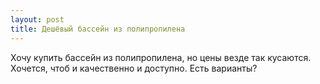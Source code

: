 ```yaml
---
layout: post 
title: Дешёвый бассейн из полипропилена 
--- 
```

Хочу купить бассейн из полипропилена, но цены везде так кусаются. Хочется, чтоб и качественно и доступно. Есть варианты?